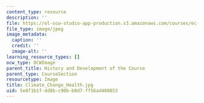 ```yaml
---
content_type: resource
description: ''
file: https://ol-ocw-studio-app-production.s3.amazonaws.com/courses/ec-719-d-lab-water-climate-change-and-health-spring-2019/5e8f1b1fdd8bc90bb0d7ff56ad400853_Climate_Change_Health.jpg
file_type: image/jpeg
image_metadata:
  caption: ''
  credit: ''
  image-alt: ''
learning_resource_types: []
ocw_type: OCWImage
parent_title: History and Development of the Course
parent_type: CourseSection
resourcetype: Image
title: Climate_Change_Health.jpg
uid: 5e8f1b1f-dd8b-c90b-b0d7-ff56ad400853
---
```

